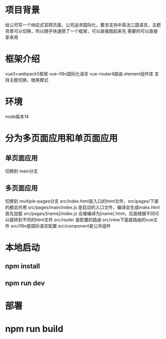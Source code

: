 # 项目背景
给公司写一个响应式官网页面，公司追求国际化，要求支持中英法三国语言，主题背景可以切换，所以随手快速搭了一个框架，可以直接跑起来先
需要的可以直接拿来用
# 框架介绍
vue3+webpack5框架
vue-i18n国际化语言
vue-router4路由
element组件库
支持主题切换，暗黑模式
# 环境
node版本14 
 
# 分为多页面应用和单页面应用
## 单页面应用
   切换到 main分支
## 多页面应用
   切换到 multiple-pages分支
   src/index.html是入口的html文件，src/pages/下面的都会共用
   src/pages/main/index.js 是启动的入口文件，编译会生成index.html首先加载
   src/pages/[name]/index.js 会被编译为[name].html，后面根据不同可以跳转到不同的html文件
   src/router 是配置的路由
   src/view下面是路由的vue文件
   src/i18n是国际语言配置
   src/component是公共组件
# 本地启动
## npm install
## npm run dev
# 部署
# npm run build

